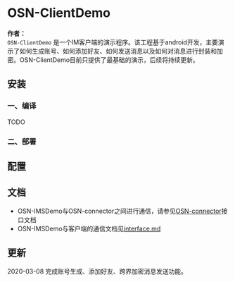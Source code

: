 ﻿# OSN-ClientDemo
**作者：**  
`OSN-ClientDemo` 是一个IM客户端的演示程序。该工程基于android开发，主要演示了如何生成账号、如何添加好友、如何发送消息以及如何对消息进行封装和加密。OSN-ClientDemo目前只提供了最基础的演示，后续将持续更新。
## 安装
### 一、编译  
TODO
### 二、部署

## 配置

## 文档
* OSN-IMSDemo与OSN-connector之间进行通信，请参见[OSN-connector](https://github.com/OpenBPI/osn-connector)接口文档  
* OSN-IMSDemo与客户端的通信文档见[interface.md](./interface.md)
## 更新
2020-03-08 完成账号生成、添加好友、跨界加密消息发送功能。  

